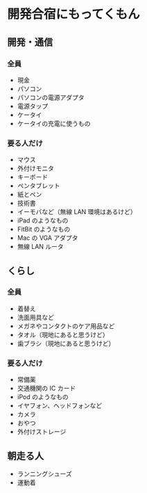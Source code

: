 # 開発合宿にもってくもん

## 開発・通信

### 全員

* 現金
* パソコン
* パソコンの電源アダプタ
* 電源タップ
* ケータイ
* ケータイの充電に使うもの

### 要る人だけ

* マウス
* 外付けモニタ
* キーボード
* ペンタブレット
* 紙とペン
* 技術書
* イーモバなど（無線 LAN 環境はあるけど）
* iPad のようなもの
* FitBit のようなもの
* Mac の VGA アダプタ
* 無線 LAN ルータ

## くらし

### 全員

* 着替え
* 洗面用具など
* メガネやコンタクトのケア用品など
* タオル（現地にあると思うけど）
* 歯ブラシ（現地にあると思うけど）

### 要る人だけ

* 常備薬
* 交通機関の IC カード
* iPod のようなもの
* イヤフォン、ヘッドフォンなど
* カメラ
* おやつ
* 外付けストレージ

## 朝走る人

* ランニングシューズ
* 運動着

